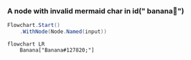 ﻿### A node with invalid mermaid char in id(" banana🍌")

```csharp
Flowchart.Start()
    .WithNode(Node.Named(input))
```

```mermaid
flowchart LR
    Banana["Banana#127820;"]
```